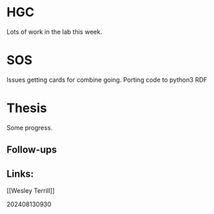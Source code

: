 
# HGC
Lots of work in the lab this week.

# SOS
Issues getting cards for combine going.
Porting code to python3 RDF

# Thesis
Some progress. 

## Follow-ups


## Links: 
[[Wesley Terrill]]


202408130930